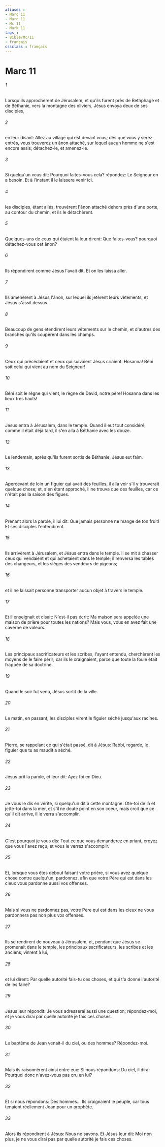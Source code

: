 ```yaml
---
aliases : 
- Marc 11
- Marc 11
- Mc 11
- Mark 11
tags : 
- Bible/Mc/11
- français
cssclass : français
---
```


# Marc 11

###### 1
Lorsqu'ils approchèrent de Jérusalem, et qu'ils furent près de Bethphagé et de Béthanie, vers la montagne des oliviers, Jésus envoya deux de ses disciples,
###### 2
en leur disant: Allez au village qui est devant vous; dès que vous y serez entrés, vous trouverez un ânon attaché, sur lequel aucun homme ne s'est encore assis; détachez-le, et amenez-le.
###### 3
Si quelqu'un vous dit: Pourquoi faites-vous cela? répondez: Le Seigneur en a besoin. Et à l'instant il le laissera venir ici.
###### 4
les disciples, étant allés, trouvèrent l'ânon attaché dehors près d'une porte, au contour du chemin, et ils le détachèrent.
###### 5
Quelques-uns de ceux qui étaient là leur dirent: Que faites-vous? pourquoi détachez-vous cet ânon?
###### 6
Ils répondirent comme Jésus l'avait dit. Et on les laissa aller.
###### 7
Ils amenèrent à Jésus l'ânon, sur lequel ils jetèrent leurs vêtements, et Jésus s'assit dessus.
###### 8
Beaucoup de gens étendirent leurs vêtements sur le chemin, et d'autres des branches qu'ils coupèrent dans les champs.
###### 9
Ceux qui précédaient et ceux qui suivaient Jésus criaient: Hosanna! Béni soit celui qui vient au nom du Seigneur!
###### 10
Béni soit le règne qui vient, le règne de David, notre père! Hosanna dans les lieux très hauts!
###### 11
Jésus entra à Jérusalem, dans le temple. Quand il eut tout considéré, comme il était déjà tard, il s'en alla à Béthanie avec les douze.
###### 12
Le lendemain, après qu'ils furent sortis de Béthanie, Jésus eut faim.
###### 13
Apercevant de loin un figuier qui avait des feuilles, il alla voir s'il y trouverait quelque chose; et, s'en étant approché, il ne trouva que des feuilles, car ce n'était pas la saison des figues.
###### 14
Prenant alors la parole, il lui dit: Que jamais personne ne mange de ton fruit! Et ses disciples l'entendirent.
###### 15
Ils arrivèrent à Jérusalem, et Jésus entra dans le temple. Il se mit à chasser ceux qui vendaient et qui achetaient dans le temple; il renversa les tables des changeurs, et les sièges des vendeurs de pigeons;
###### 16
et il ne laissait personne transporter aucun objet à travers le temple.
###### 17
Et il enseignait et disait: N'est-il pas écrit: Ma maison sera appelée une maison de prière pour toutes les nations? Mais vous, vous en avez fait une caverne de voleurs.
###### 18
Les principaux sacrificateurs et les scribes, l'ayant entendu, cherchèrent les moyens de le faire périr; car ils le craignaient, parce que toute la foule était frappée de sa doctrine.
###### 19
Quand le soir fut venu, Jésus sortit de la ville.
###### 20
Le matin, en passant, les disciples virent le figuier séché jusqu'aux racines.
###### 21
Pierre, se rappelant ce qui s'était passé, dit à Jésus: Rabbi, regarde, le figuier que tu as maudit a séché.
###### 22
Jésus prit la parole, et leur dit: Ayez foi en Dieu.
###### 23
Je vous le dis en vérité, si quelqu'un dit à cette montagne: Ote-toi de là et jette-toi dans la mer, et s'il ne doute point en son coeur, mais croit que ce qu'il dit arrive, il le verra s'accomplir.
###### 24
C'est pourquoi je vous dis: Tout ce que vous demanderez en priant, croyez que vous l'avez reçu, et vous le verrez s'accomplir.
###### 25
Et, lorsque vous êtes debout faisant votre prière, si vous avez quelque chose contre quelqu'un, pardonnez, afin que votre Père qui est dans les cieux vous pardonne aussi vos offenses.
###### 26
Mais si vous ne pardonnez pas, votre Père qui est dans les cieux ne vous pardonnera pas non plus vos offenses.
###### 27
Ils se rendirent de nouveau à Jérusalem, et, pendant que Jésus se promenait dans le temple, les principaux sacrificateurs, les scribes et les anciens, vinrent à lui,
###### 28
et lui dirent: Par quelle autorité fais-tu ces choses, et qui t'a donné l'autorité de les faire?
###### 29
Jésus leur répondit: Je vous adresserai aussi une question; répondez-moi, et je vous dirai par quelle autorité je fais ces choses.
###### 30
Le baptême de Jean venait-il du ciel, ou des hommes? Répondez-moi.
###### 31
Mais ils raisonnèrent ainsi entre eux: Si nous répondons: Du ciel, il dira: Pourquoi donc n'avez-vous pas cru en lui?
###### 32
Et si nous répondons: Des hommes... Ils craignaient le peuple, car tous tenaient réellement Jean pour un prophète.
###### 33
Alors ils répondirent à Jésus: Nous ne savons. Et Jésus leur dit: Moi non plus, je ne vous dirai pas par quelle autorité je fais ces choses.
